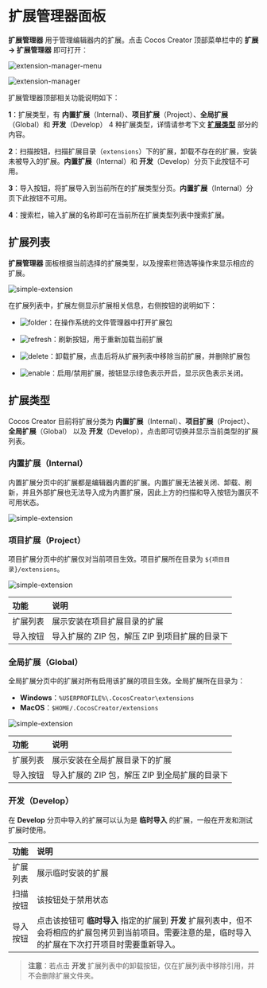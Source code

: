 # 扩展管理器面板

**扩展管理器** 用于管理编辑器内的扩展。点击 Cocos Creator 顶部菜单栏中的 **扩展 -> 扩展管理器** 即可打开：

![extension-manager-menu](./image/extension-manager-menu.png)

![extension-manager](./image/extension-manager.png)

扩展管理器顶部相关功能说明如下：

**1**：扩展类型，有 **内置扩展**（Internal）、**项目扩展**（Project）、**全局扩展**（Global）和 **开发**（Develop） 4 种扩展类型，详情请参考下文 [**扩展类型**](#%E6%89%A9%E5%B1%95%E7%B1%BB%E5%9E%8B) 部分的内容。

**2**：扫描按钮，扫描扩展目录（`extensions`）下的扩展，卸载不存在的扩展，安装未被导入的扩展。**内置扩展**（Internal）和 **开发**（Develop）分页下此按钮不可用。

**3**：导入按钮，将扩展导入到当前所在的扩展类型分页。**内置扩展**（Internal）分页下此按钮不可用。

**4**：搜索栏，输入扩展的名称即可在当前所在扩展类型列表中搜索扩展。

## 扩展列表

**扩展管理器** 面板根据当前选择的扩展类型，以及搜索栏筛选等操作来显示相应的扩展。

![simple-extension](./image/extension-list.png)

在扩展列表中，扩展左侧显示扩展相关信息，右侧按钮的说明如下：

- ![folder](first/folder.png)：在操作系统的文件管理器中打开扩展包

- ![refresh](first/refresh.png)：刷新按钮，用于重新加载当前扩展

- ![delete](first/delete.png)：卸载扩展，点击后将从扩展列表中移除当前扩展，并删除扩展包

- ![enable](first/enable.png)：启用/禁用扩展，按钮显示绿色表示开启，显示灰色表示关闭。

## 扩展类型

Cocos Creator 目前将扩展分类为 **内置扩展**（Internal）、**项目扩展**（Project）、**全局扩展**（Global） 以及 **开发**（Develop），点击即可切换并显示当前类型的扩展列表。

### 内置扩展（Internal）

内置扩展分页中的扩展都是编辑器内置的扩展。内置扩展无法被关闭、卸载、刷新，并且外部扩展也无法导入成为内置扩展，因此上方的扫描和导入按钮为置灰不可用状态。

![simple-extension](./image/extension-internal.png)

### 项目扩展（Project）

项目扩展分页中的扩展仅对当前项目生效。项目扩展所在目录为 `${项目目录}/extensions`。

![simple-extension](./image/extension-project.png)

| 功能             | 说明         |
| :--------------- | :---------- |
| 扩展列表         | 展示安装在项目扩展目录的扩展                   |
| 导入按钮         | 导入扩展的 ZIP 包，解压 ZIP 到项目扩展的目录下 |

### 全局扩展（Global）

全局扩展分页中的扩展对所有启用该扩展的项目生效。全局扩展所在目录为：

- **Windows**：`%USERPROFILE%\.CocosCreator\extensions`
- **MacOS**：`$HOME/.CocosCreator/extensions`

![simple-extension](./image/extension-global.png)

| 功能        | 说明         |
| :--------- | :----------- |
| 扩展列表    | 展示安装在全局扩展目录下的扩展                 |
| 导入按钮    | 导入扩展的 ZIP 包，解压 ZIP 到全局扩展的目录下  |

### 开发（Develop）

在 **Develop** 分页中导入的扩展可以认为是 **临时导入** 的扩展，一般在开发和测试扩展时使用。

| 功能     | 说明      |
| :------ | :-------- |
| 扩展列表 | 展示临时安装的扩展                             |
| 扫描按钮 | 该按钮处于禁用状态                             |
| 导入按钮 | 点击该按钮可 **临时导入** 指定的扩展到 **开发** 扩展列表中，但不会将相应的扩展包拷贝到当前项目。需要注意的是，临时导入的扩展在下次打开项目时需要重新导入。|

> **注意**：若点击 **开发** 扩展列表中的卸载按钮，仅在扩展列表中移除引用，并不会删除扩展文件夹。
